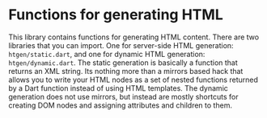 Functions for generating HTML
=============================
This library contains functions for generating HTML content. There are two
libraries that you can import. One for server-side HTML generation:
`htgen/static.dart`, and one for dynamic HTML generation: `htgen/dynamic.dart`.
The static generation is basically a function that returns an XML string. Its
nothing more than a mirrors based hack that allows you to write your HTML nodes
as a set of nested functions returned by a Dart function instead of using HTML
templates. The dynamic generation does not use mirrors, but instead are mostly
shortcuts for creating DOM nodes and assigning attributes and children to them.
